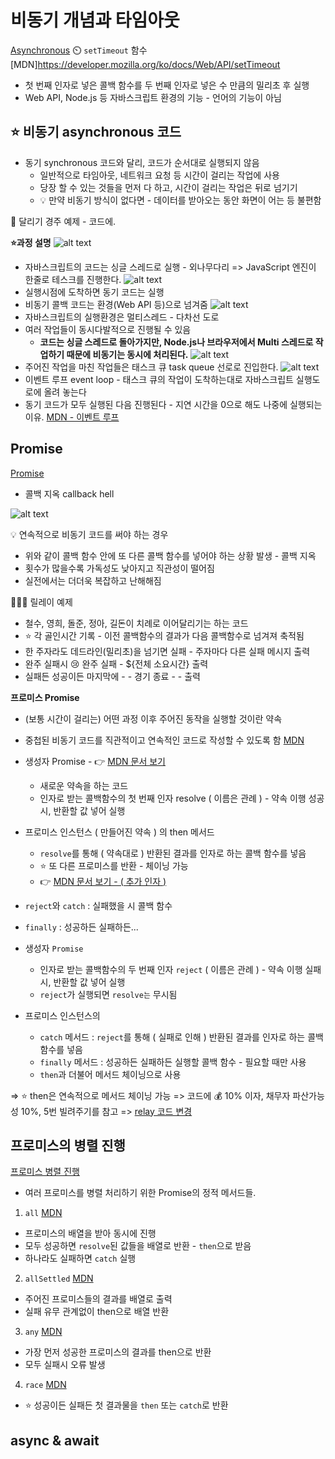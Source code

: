 # 비동기 개념과 타임아웃 
[Asynchronous](./asyncronous.js)
⏲️ `setTimeout` 함수
[MDN]https://developer.mozilla.org/ko/docs/Web/API/setTimeout
- 첫 번째 인자로 넣은 콜백 함수를 두 번째 인자로 넣은 수 만큼의 밀리초 후 실행
- Web API, Node.js 등 자바스크립트 환경의 기능 - 언어의 기능이 아님 

## ⭐ 비동기 asynchronous 코드
- 동기 synchronous 코드와 달리, 코드가 순서대로 실행되지 않음
  - 일반적으로 타임아웃, 네트워크 요청 등 시간이 걸리는 작업에 사용
  - 당장 할 수 있는 것들을 먼저 다 하고, 시간이 걸리는 작업은 뒤로 넘기기
  - 💡 만약 비동기 방식이 없다면 - 데이터를 받아오는 동안 화면이 어는 등 불편함

🏃 달리기 경주 예제 - 코드에.

**⭐과정 설명**
![alt text](image.png)
- 자바스크립트의 코드는 싱글 스레드로 실행 - 외나무다리
  => JavaScript 엔진이 한줄로 테스크를 진행한다. 
![alt text](image-1.png)
- 실행시점에 도착하면 동기 코드는 실행
- 비동기 콜백 코드는 환경(Web API 등)으로 넘겨줌
![alt text](image-2.png)
- 자바스크립트의 실행환경은 멀티스레드 - 다차선 도로
- 여러 작업들이 동시다발적으로 진행될 수 있음
  - **코드는 싱글 스레드로 돌아가지만, Node.js나 브라우저에서 Multi 스레드로 작업하기 때문에 비동기는 동시에 처리된다.**
![alt text](image-3.png)
- 주어진 작업을 마친 작업들은 태스크 큐 task queue 선로로 진입한다. 
![alt text](image-4.png)
- 이벤트 루프 event loop - 태스크 큐의 작업이 도착하는대로 자바스크립트 실행도로에 올려 놓는다
- 동기 코드가 모두 실행된 다음 진행된다 - 지연 시간을 0으로 해도 나중에 실행되는 이유. 
[MDN - 이벤트 루프](https://developer.mozilla.org/ko/docs/Web/JavaScript/Event_loop)



## Promise
[Promise](./promise.js)
- 콜백 지옥 callback hell

![alt text](image-5.png)

💡 연속적으로 비동기 코드를 써야 하는 경우
- 위와 같이 콜백 함수 안에 또 다른 콜백 함수를 넣어야 하는 상황 발생 - 콜백 지옥
- 횟수가 많을수록 가독성도 낮아지고 직관성이 떨어짐
- 실전에서는 더더욱 복잡하고 난해해짐

🏃🏃🏃 릴레이 예제
- 철수, 영희, 돌준, 정아, 길돈이 치례로 이어달리기는 하는 코드
- ⭐ 각 골인시간 기록 - 이전 콜백함수의 결과가 다음 콜백함수로 넘겨져 축적됨
- 한 주자라도 데드라인(밀리초)을 넘기면 실패 - 주자마다 다른 실패 메시지 출력
- 완주 실패시 😢 완주 실패 - ${전체 소요시간} 출력
- 실패든 성공이든 마지막에 - - 경기 종료 - - 출력

**프로미스 Promise**
- (보통 시간이 걸리는) 어떤 과정 이후 주어진 동작을 실행할 것이란 약속
- 중첩된 비동기 코드를 직관적이고 연속적인 코드로 작성할 수 있도록 함
[MDN](https://developer.mozilla.org/ko/docs/Web/JavaScript/Reference/Global_Objects/Promise)

- 생성자 Promise - 👉 [MDN 문서 보기](https://developer.mozilla.org/ko/docs/Web/JavaScript/Reference/Global_Objects/Promise/Promise)
  - 새로운 약속을 하는 코드
  - 인자로 받는 콜백함수의 첫 번째 인자 resolve ( 이름은 관례 ) - 약속 이행 성공시, 반환할 값 넣어 실행
- 프로미스 인스턴스 ( 만들어진 약속 ) 의 then 메서드
  - `resolve`를 통해 ( 약속대로 ) 반환된 결과를 인자로 하는 콜백 함수를 넣음
  - ⭐ 또 다른 프로미스를 반환 - 체이닝 가능
  - 👉 [MDN 문서 보기 - ( 추가 인자 )](https://developer.mozilla.org/ko/docs/Web/JavaScript/Reference/Global_Objects/Promise/then)
- `reject`와 `catch` :  실패했을 시 콜백 함수 
- `finally` : 성공하든 실패하든...

- 생성자 `Promise`
  - 인자로 받는 콜백함수의 두 번째 인자 `reject` ( 이름은 관례 ) - 약속 이행 실패시, 반환할 값 넣어 실행
  - `reject`가 실행되면 `resolve는` 무시됨
- 프로미스 인스턴스의
  - `catch` 메서드 : `reject`를 통해 ( 실패로 인해 ) 반환된 결과를 인자로 하는 콜백 함수를 넣음
  - `finally` 메서드 : 성공하든 실패하든 실행할 콜백 함수 - 필요할 때만 사용
  - `then`과 더불어 메서드 체이닝으로 사용

=> ⭐ then은 연속적으로 메서드 체이닝 가능
=> 코드에 💰 10% 이자, 채무자 파산가능성 10%, 5번 빌려주기를 참고
=> [relay 코드 변경](./myPractice.js)


## 프로미스의 병렬 진행
[프로미스 병렬 진행](./promiseParalell.js)
- 여러 프로미스를 병렬 처리하기 위한 Promise의 정적 메서드들. 

1. `all` 
[MDN](https://developer.mozilla.org/ko/docs/Web/JavaScript/Reference/Global_Objects/Promise/all)
- 프로미스의 배열을 받아 동시에 진행
- 모두 성공하면 `resolve`된 값들을 배열로 반환 - `then`으로 받음
- 하나라도 실패하면 `catch` 실행

2. `allSettled`
[MDN](https://developer.mozilla.org/ko/docs/Web/JavaScript/Reference/Global_Objects/Promise/allSettled)
- 주어진 프로미스들의 결과를 배열로 출력
- 실패 유무 관계없이 then으로 배열 반환

3. `any`
[MDN](https://developer.mozilla.org/en-US/docs/Web/JavaScript/Reference/Global_Objects/Promise/any)
- 가장 먼저 성공한 프로미스의 결과를 then으로 반환
- 모두 실패시 오류 발생

4. `race` 
[MDN](https://developer.mozilla.org/ko/docs/Web/JavaScript/Reference/Global_Objects/Promise/race)
- ⭐ 성공이든 실패든 첫 결과물을 `then` 또는 `catch`로 반환

## async & await
